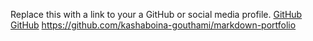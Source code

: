 Replace this with a link to your a GitHub or social media profile.
[GitHub](http://github.com)
[GitHub](http://github.com)
https://github.com/kashaboina-gouthami/markdown-portfolio
